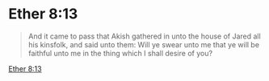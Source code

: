 # Ether 8:13

> And it came to pass that Akish gathered in unto the house of Jared all his kinsfolk, and said unto them: Will ye swear unto me that ye will be faithful unto me in the thing which I shall desire of you?

[Ether 8:13](https://www.churchofjesuschrist.org/study/scriptures/bofm/ether/8?lang=eng&id=p13#p13)


